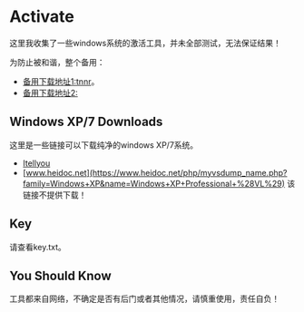 # Activate

这里我收集了一些windows系统的激活工具，并未全部测试，无法保证结果！

为防止被和谐，整个备用：

- [备用下载地址1:tnnr](https://pan.baidu.com/s/1uppwPvlBXh_lwWT64bkZRQ)。
- [备用下载地址2:]()


## Windows XP/7 Downloads

这里是一些链接可以下载纯净的windows XP/7系统。

- [Itellyou](https://msdn.itellyou.cn/)
- [www.heidoc.net](https://www.heidoc.net/php/myvsdump_name.php?family=Windows+XP&name=Windows+XP+Professional+%28VL%29) 该链接不提供下载！


## Key

请查看key.txt。


## You Should Know

工具都来自网络，不确定是否有后门或者其他情况，请慎重使用，责任自负！


